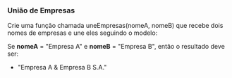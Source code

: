 ### União de Empresas ###

Crie uma função chamada uneEmpresas(nomeA, nomeB) que recebe dois nomes de empresas e une eles seguindo o modelo:

Se **nomeA** = "Empresa A" e **nomeB** = "Empresa B", então o resultado deve ser:

* "Empresa A & Empresa B S.A."
